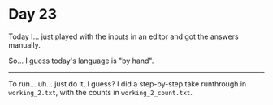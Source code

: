 # Day 23

Today I... just played with the inputs in an editor and got the answers manually.

So... I guess today's language is "by hand".

---

To run... uh... just do it, I guess? I did a step-by-step take runthrough in `working_2.txt`, with
the counts in `working_2_count.txt`.
